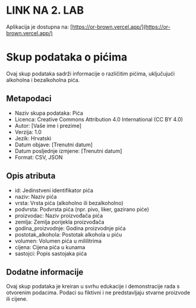 # LINK NA 2. LAB

Aplikacija je dostupna na: [https://or-brown.vercel.app/](https://or-brown.vercel.app/)

# Skup podataka o pićima

Ovaj skup podataka sadrži informacije o različitim pićima, uključujući alkoholna i bezalkoholna pića.

## Metapodaci

- Naziv skupa podataka: Pića
- Licenca: Creative Commons Attribution 4.0 International (CC BY 4.0)
- Autor: [Vaše ime i prezime]
- Verzija: 1.0
- Jezik: Hrvatski
- Datum objave: [Trenutni datum]
- Datum posljednje izmjene: [Trenutni datum]
- Format: CSV, JSON

## Opis atributa

- id: Jedinstveni identifikator pića
- naziv: Naziv pića
- vrsta: Vrsta pića (alkoholno ili bezalkoholno)
- podvrsta: Podvrsta pića (npr. pivo, liker, gazirano piće)
- proizvodac: Naziv proizvođača pića
- zemlja: Zemlja porijekla proizvođača
- godina_proizvodnje: Godina proizvodnje pića
- postotak_alkohola: Postotak alkohola u piću
- volumen: Volumen pića u mililitrima
- cijena: Cijena pića u kunama
- sastojci: Popis sastojaka pića

## Dodatne informacije

Ovaj skup podataka je kreiran u svrhu edukacije i demonstracije rada s otvorenim podacima. Podaci su fiktivni i ne predstavljaju stvarne proizvode ili cijene.
